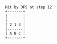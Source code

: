     Hit by DFS at step 12
    +-------+
    |       |
    |       |
    | 2 1 3 |
    |-------|
    | A B C |
    +-------+